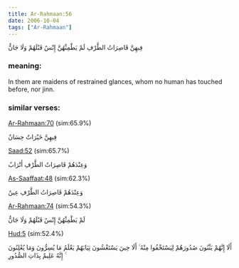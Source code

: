 ```yaml
---
title: Ar-Rahmaan:56
date: 2006-10-04
tags: ["Ar-Rahmaan"]
---
```

فِيهِنَّ قَاصِرَاتُ الطَّرْفِ لَمْ يَطْمِثْهُنَّ إِنْسٌ قَبْلَهُمْ وَلَا جَانٌّ
### meaning: 
In them are maidens of restrained glances, whom no human has touched before, nor jinn.
### similar verses: 

[Ar-Rahmaan:70](/55/70) (sim:65.9%)

فِيهِنَّ خَيْرَاتٌ حِسَانٌ

[Saad:52](/38/52) (sim:65.7%)

وَعِنْدَهُمْ قَاصِرَاتُ الطَّرْفِ أَتْرَابٌ

[As-Saaffaat:48](/37/48) (sim:62.3%)

وَعِنْدَهُمْ قَاصِرَاتُ الطَّرْفِ عِينٌ

[Ar-Rahmaan:74](/55/74) (sim:54.3%)

لَمْ يَطْمِثْهُنَّ إِنْسٌ قَبْلَهُمْ وَلَا جَانٌّ

[Hud:5](/11/5) (sim:52.4%)

أَلَا إِنَّهُمْ يَثْنُونَ صُدُورَهُمْ لِيَسْتَخْفُوا مِنْهُ ۚ أَلَا حِينَ يَسْتَغْشُونَ ثِيَابَهُمْ يَعْلَمُ مَا يُسِرُّونَ وَمَا يُعْلِنُونَ ۚ إِنَّهُ عَلِيمٌ بِذَاتِ الصُّدُورِ
